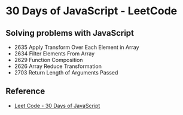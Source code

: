 
# 30 Days of JavaScript - LeetCode

## Solving problems with JavaScript

* 2635 Apply Transform Over Each Element in Array
* 2634 Filter Elements From Array
* 2629 Function Composition
* 2626 Array Reduce Transformation
* 2703 Return Length of Arguments Passed
## Reference

 - [Leet Code - 30 Days of JavaScript](https://leetcode.com/studyplan/30-days-of-javascript/)